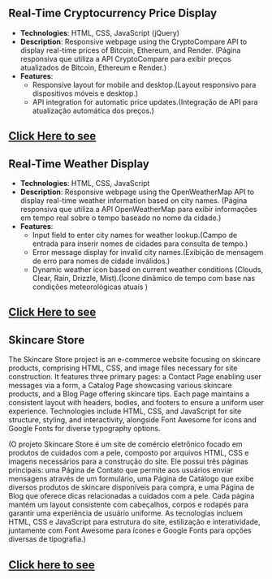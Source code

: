 ## Real-Time Cryptocurrency Price Display

- **Technologies**: HTML, CSS, JavaScript (jQuery)
- **Description**: Responsive webpage using the CryptoCompare API to display real-time prices of Bitcoin, Ethereum, and Render.
  (Página responsiva que utiliza a API CryptoCompare para exibir preços atualizados de Bitcoin, Ethereum e Render.)
- **Features**:
  - Responsive layout for mobile and desktop.(Layout responsivo para dispositivos móveis e desktop.)
  - API integration for automatic price updates.(Integração de API para atualização automática dos preços.)

## [Click Here to see](https://liviagalletti.github.io/frontend/crypto/index.html)

## Real-Time Weather Display

- **Technologies**: HTML, CSS, JavaScript
- **Description**: Responsive webpage using the OpenWeatherMap API to display real-time weather information based on city names.
  (Página responsiva que utiliza a API OpenWeatherMap para exibir informações em tempo real sobre o tempo baseado no nome da cidade.)
- **Features**:
  - Input field to enter city names for weather lookup.(Campo de entrada para inserir nomes de cidades para consulta de tempo.)
  - Error message display for invalid city names.(Exibição de mensagem de erro para nomes de cidade inválidos.)
  - Dynamic weather icon based on current weather conditions (Clouds, Clear, Rain, Drizzle, Mist).(Ícone dinâmico de tempo com base nas condições meteorológicas atuais )

## [Click Here to see](https://liviagalletti.github.io/frontend/weatherApp/index.html)

## Skincare Store 
The Skincare Store project is an e-commerce website focusing on skincare products, comprising HTML, CSS, and image files necessary for site construction. It features three primary pages: a Contact Page enabling user messages via a form, a Catalog Page showcasing various skincare products, and a Blog Page offering skincare tips. Each page maintains a consistent layout with headers, bodies, and footers to ensure a uniform user experience. Technologies include HTML, CSS, and JavaScript for site structure, styling, and interactivity, alongside Font Awesome for icons and Google Fonts for diverse typography options.

(O projeto Skincare Store é um site de comércio eletrônico focado em produtos de cuidados com a pele, composto por arquivos HTML, CSS e imagens necessários para a construção do site. Ele possui três páginas principais: uma Página de Contato que permite aos usuários enviar mensagens através de um formulário, uma Página de Catálogo que exibe diversos produtos de skincare disponíveis para compra, e uma Página de Blog que oferece dicas relacionadas a cuidados com a pele. Cada página mantém um layout consistente com cabeçalhos, corpos e rodapés para garantir uma experiência de usuário uniforme. As tecnologias incluem HTML, CSS e JavaScript para estrutura do site, estilização e interatividade, juntamente com Font Awesome para ícones e Google Fonts para opções diversas de tipografia.)

## [Click here to see](https://liviagalletti.github.io/frontend/Store/Store/index.html)
